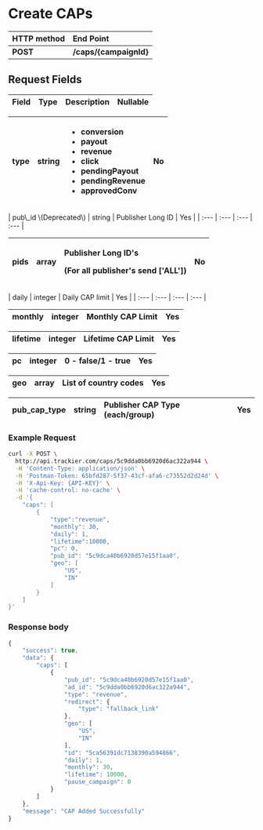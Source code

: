 # Create CAPs

| **HTTP method** | **End Point** |
| :--- | :--- |
| **POST** | **/caps/{campaignId}** |

## Request Fields

| Field | Type | Description | Nullable |
| :--- | :--- | :--- | :--- |


<table>
  <thead>
    <tr>
      <th style="text-align:left">type</th>
      <th style="text-align:left">string</th>
      <th style="text-align:left">
        <ul>
          <li>conversion</li>
          <li>payout</li>
          <li>revenue</li>
          <li>click</li>
          <li>pendingPayout</li>
          <li>pendingRevenue</li>
          <li>approvedConv</li>
        </ul>
      </th>
      <th style="text-align:left">No</th>
    </tr>
  </thead>
  <tbody></tbody>
</table>| pub\_id \(Deprecated\) | string | Publisher Long ID | Yes |
| :--- | :--- | :--- | :--- |


<table>
  <thead>
    <tr>
      <th style="text-align:left">pids</th>
      <th style="text-align:left">array</th>
      <th style="text-align:left">
        <p>Publisher Long ID&apos;s</p>
        <p>(For all publisher&apos;s send [&apos;ALL&apos;])</p>
      </th>
      <th style="text-align:left">No</th>
    </tr>
  </thead>
  <tbody></tbody>
</table>| daily | integer | Daily CAP limit | Yes |
| :--- | :--- | :--- | :--- |


| monthly | integer | Monthly CAP Limit | Yes |
| :--- | :--- | :--- | :--- |


| lifetime | integer | Lifetime CAP Limit | Yes |
| :--- | :--- | :--- | :--- |


| pc | integer | 0 - false/1 - true | Yes |
| :--- | :--- | :--- | :--- |


| geo | array | List of country codes | Yes |
| :--- | :--- | :--- | :--- |


| pub\_cap\_type | string | Publisher CAP Type \(each/group\) | Yes |
| :--- | :--- | :--- | :--- |


### Example Request

```bash
curl -X POST \
  http://api.trackier.com/caps/5c9dda0bb6920d6ac322a944 \
  -H 'Content-Type: application/json' \
  -H 'Postman-Token: 65bfd287-5f37-43cf-afa6-c73552d2d24d' \
  -H 'X-Api-Key: {API-KEY}' \
  -H 'cache-control: no-cache' \
  -d '{
    "caps": [
        {
            "type":"revenue",
            "monthly": 30,
            "daily": 1,
            "lifetime":10000,
            "pc": 0,
            "pub_id": "5c9dca40b6920d57e15f1aa0",
            "geo": [
                "US", 
                "IN"    
            ]
        }
    ]
}'
```

### **Response body**

```javascript
{
    "success": true,
    "data": {
        "caps": [
            {
                "pub_id": "5c9dca40b6920d57e15f1aa0",
                "ad_id": "5c9dda0bb6920d6ac322a944",
                "type": "revenue",
                "redirect": {
                    "type": "fallback_link"
                },
                "geo": [
                    "US",
                    "IN"
                ],
                "id": "5ca56391dc7138390a594866",
                "daily": 1,
                "monthly": 30,
                "lifetime": 10000,
                "pause_campaign": 0
            }
        ]
    },
    "message": "CAP Added Successfully"
}
```

